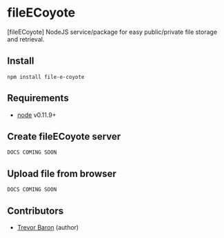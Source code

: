 fileECoyote
======================================

[fileECoyote] NodeJS service/package for easy public/private file storage and retrieval.

## Install

`npm install file-e-coyote`

## Requirements

- [node](http://nodejs.org/) v0.11.9+

## Create fileECoyote server

```
DOCS COMING SOON
```

## Upload file from browser

```
DOCS COMING SOON
```

## Contributors

- [Trevor Baron](https://github.com/TrevorDev) (author)
